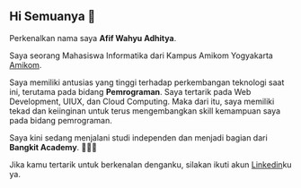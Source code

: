 ## Hi Semuanya 👋

Perkenalkan nama saya **Afif Wahyu Adhitya**.<br>

Saya seorang Mahasiswa Informatika dari Kampus Amikom Yogyakarta [Amikom](https://informatika.amikom.ac.id/).<br>

Saya memiliki antusias yang tinggi terhadap perkembangan teknologi saat ini, terutama pada bidang **Pemrograman**. Saya tertarik pada Web Development, UIUX, dan Cloud Computing. Maka dari itu, saya memiliki tekad dan keiinginan untuk terus mengembangkan skill kemampuan saya pada bidang pemrograman.<br>

Saya kini sedang menjalani studi independen dan menjadi bagian dari **Bangkit Academy**. 👨🏻‍💻<br>

Jika kamu tertarik untuk berkenalan denganku, silakan ikuti akun [Linkedin](https://www.linkedin.com/in/afif-wahyu-adhitya-486807312)ku ya.
